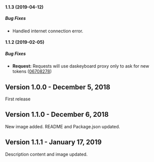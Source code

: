 #### 1.1.3 (2019-04-12)

##### Bug Fixes

* Handled internet connection error.

#### 1.1.2 (2019-02-05)

##### Bug Fixes

* **Request:**  Requests will use daskeyboard proxy only to ask for new tokens ([06708278](https://github.com/corykim/q-applet-gmail/commit/067082783f75a223fd03c89517b1af821fefaf14))

## Version 1.0.0 - December 5, 2018

First release

## Version 1.1.0 - December 6, 2018

New image added.
README and Package.json updated.

## Version 1.1.1 - January 17, 2019

Description content and image updated.